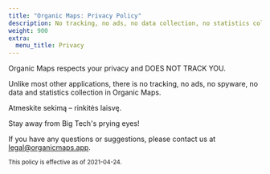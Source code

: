 ```yaml
---
title: "Organic Maps: Privacy Policy"
description: No tracking, no ads, no data collection, no statistics collection, no spyware
weight: 900
extra:
  menu_title: Privacy
---
```


Organic Maps respects your privacy and DOES NOT TRACK YOU.

Unlike most other applications, there is no tracking, no ads, no spyware, no data and statistics collection in Organic Maps.

Atmeskite sekimą – rinkitės laisvę.

Stay away from Big Tech's prying eyes!

If you have any questions or suggestions, please contact us at [legal@organicmaps.app](mailto:legal@organicmaps.app).

<sub>This policy is effective as of 2021-04-24.</sub>
